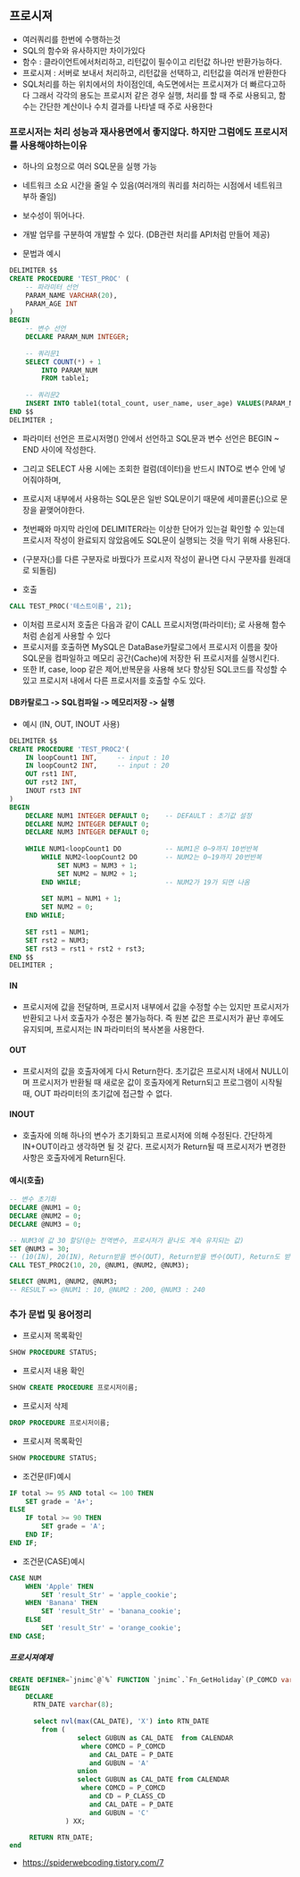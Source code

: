 ## 프로시져
 - 여러쿼리를 한번에 수행하는것
 - SQL의 함수와 유사하지만 차이가있다
 - 함수 : 클라이언트에서처리하고, 리턴값이 필수이고 리턴값 하나만 반환가능하다.
 - 프로시져 : 서버로 보내서 처리하고, 리턴값을 선택하고, 리턴값을 여러개 반환한다
 - SQL처리를 하는 위치에서의 차이점인데, 속도면에서는 프로시져가 더 빠르다고하다 
   그래서 각각의 용도는 프로시저 같은 경우 실행, 처리를 할 때 주로 사용되고, 함수는 간단한 계산이나 수치 결과를 나타낼 때 주로 사용한다
### 프로시저는 처리 성능과 재사용면에서 좋지않다. 하지만 그럼에도 프로시저를 사용해야하는이유
 - 하나의 요청으로 여러 SQL문을 실행 가능
 - 네트워크 소요 시간을 줄일 수 있음(여러개의 쿼리를 처리하는 시점에서 네트워크 부하 줄임)
 - 보수성이 뛰어나다.
 - 개발 업무를 구분하여 개발할 수 있다. (DB관련 처리를 API처럼 만들어 제공)

 - 문법과 예시
````SQL
DELIMITER $$
CREATE PROCEDURE 'TEST_PROC' (
    -- 파라미터 선언
    PARAM_NAME VARCHAR(20),
    PARAM_AGE INT
)
BEGIN
    -- 변수 선언
    DECLARE PARAM_NUM INTEGER;
    
    -- 쿼리문1
    SELECT COUNT(*) + 1
    	INTO PARAM_NUM
        FROM table1;
        
    -- 쿼리문2
    INSERT INTO table1(total_count, user_name, user_age) VALUES(PARAM_NUM, PARAM_NAME, PARAM_AGE);
END $$
DELIMITER ;
````
 - 파라미터 선언은 프로시저명() 안에서 선언하고 SQL문과 변수 선언은 BEGIN ~ END 사이에 작성한다.
 - 그리고 SELECT 사용 시에는 조회한 컬럼(데이터)을 반드시 INTO로 변수 안에 넣어줘야하며,
 - 프로시저 내부에서 사용하는 SQL문은 일반 SQL문이기 때문에 세미콜론(;)으로 문장을 끝맺어야한다.
 - 첫번째와 마지막 라인에 DELIMITER라는 이상한 단어가 있는걸 확인할 수 있는데 프로시저 작성이 완료되지 않았음에도 SQL문이 실행되는 것을 막기 위해 사용된다.
 - (구분자(;)를 다른 구분자로 바꿨다가 프로시저 작성이 끝나면 다시 구분자를 원래대로 되돌림)

 - 호출
````SQL
CALL TEST_PROC('테스트이름', 21);
````
 - 이처럼 프로시저 호출은 다음과 같이 CALL 프로시저명(파라미터); 로 사용해 함수처럼 손쉽게 사용할 수 있다
 - 프로시저를 호출하면 MySQL은 DataBase카탈로그에서 프로시저 이름을 찾아 SQL문을 컴파일하고 메모리 공간(Cache)에 저장한 뒤 프로시저를 실행시킨다.
 - 또한 If, case, loop 같은 제어,반복문을 사용해 보다 향상된 SQL코드를 작성할 수 있고 프로시저 내에서 다른 프로시저를 호출할 수도 있다.

#### DB카탈로그 -> SQL컴파일 -> 메모리저장 -> 실행

 - 예시 (IN, OUT, INOUT 사용)
````SQL
DELIMITER $$
CREATE PROCEDURE 'TEST_PROC2'(
    IN loopCount1 INT,     -- input : 10
    IN loopCount2 INT,     -- input : 20
    OUT rst1 INT,
    OUT rst2 INT,
    INOUT rst3 INT
)
BEGIN
    DECLARE NUM1 INTEGER DEFAULT 0;    -- DEFAULT : 초기값 설정
    DECLARE NUM2 INTEGER DEFAULT 0;
    DECLARE NUM3 INTEGER DEFAULT 0;
    
    WHILE NUM1<loopCount1 DO           -- NUM1은 0~9까지 10번반복
        WHILE NUM2<loopCount2 DO       -- NUM2는 0~19까지 20번반복
            SET NUM3 = NUM3 + 1;
            SET NUM2 = NUM2 + 1;
        END WHILE;                     -- NUM2가 19가 되면 나옴
        
        SET NUM1 = NUM1 + 1;
        SET NUM2 = 0;
    END WHILE;
    
    SET rst1 = NUM1;
    SET rst2 = NUM3;
    SET rst3 = rst1 + rst2 + rst3;
END $$
DELIMITER ;
````

#### IN
 - 프로시저에 값을 전달하며, 프로시저 내부에서 값을 수정할 수는 있지만 프로시저가 반환되고 나서 호출자가 수정은 불가능하다.
   즉 원본 값은 프로시저가 끝난 후에도 유지되며, 프로시저는 IN 파라미터의 복사본을 사용한다.
   
#### OUT
 - 프로시저의 값을 호출자에게 다시 Return한다. 초기값은 프로시저 내에서 NULL이며 프로시저가 반환될 때 새로운 값이 호출자에게 Return되고 프로그램이 시작될 때,
   OUT 파라미터의 초기값에 접근할 수 없다.
   
#### INOUT
 - 호출자에 의해 하나의 변수가 초기화되고 프로시저에 의해 수정된다. 간단하게 IN+OUT이라고 생각하면 될 것 같다. 프로시저가 Return될 때 프로시저가 변경한 사항은 호출자에게 Return된다.

#### 예시(호출)
````SQL
-- 변수 초기화
DECLARE @NUM1 = 0;
DECLARE @NUM2 = 0;
DECLARE @NUM3 = 0;

-- NUM3에 값 30 할당(@는 전역변수, 프로시저가 끝나도 계속 유지되는 값)
SET @NUM3 = 30;
-- (10(IN), 20(IN), Return받을 변수(OUT), Return받을 변수(OUT), Return도 받고 값도 가지고 있는 변수(INOUT))
CALL TEST_PROC2(10, 20, @NUM1, @NUM2, @NUM3);

SELECT @NUM1, @NUM2, @NUM3;
-- RESULT => @NUM1 : 10, @NUM2 : 200, @NUM3 : 240
````


### 추가 문법 및 용어정리
 - 프로시져 목록확인
````SQL
SHOW PROCEDURE STATUS;
````
 - 프로시저 내용 확인
````SQL
SHOW CREATE PROCEDURE 프로시저이름;
````
 - 프로시저 삭제
````SQL
DROP PROCEDURE 프로시저이름;
````
 - 프로시져 목록확인
````SQL
SHOW PROCEDURE STATUS;
````
 - 조건문(IF)예시
````SQL
IF total >= 95 AND total <= 100 THEN
    SET grade = 'A+';
ELSE
    IF total >= 90 THEN
        SET grade = 'A';
    END IF;
END IF;
````
 - 조건문(CASE)예시
````SQL
CASE NUM
    WHEN 'Apple' THEN
        SET 'result_Str' = 'apple_cookie';
    WHEN 'Banana' THEN
        SET 'result_Str' = 'banana_cookie';
    ELSE
        SET 'result_Str' = 'orange_cookie';
END CASE;
````
##### 프로시져예제
````SQL
CREATE DEFINER=`jnimc`@`%` FUNCTION `jnimc`.`Fn_GetHoliday`(P_COMCD varchar(20), P_DATE varchar(8), P_CLASS_CD varchar(10) CHARSET utf8) RETURNS varchar(8) CHARSET utf8
BEGIN  
    DECLARE 
      RTN_DATE varchar(8);
 
      select nvl(max(CAL_DATE), 'X') into RTN_DATE
        from (	
			     select GUBUN as CAL_DATE  from CALENDAR
			      where COMCD = P_COMCD
			        and CAL_DATE = P_DATE
			        and GUBUN = 'A'
			     union
			     select GUBUN as CAL_DATE from CALENDAR
			      where COMCD = P_COMCD
			        and CD = P_CLASS_CD
			        and CAL_DATE = P_DATE
			        and GUBUN = 'C'
	          ) XX;

     RETURN RTN_DATE; 
end
````
 - https://spiderwebcoding.tistory.com/7
